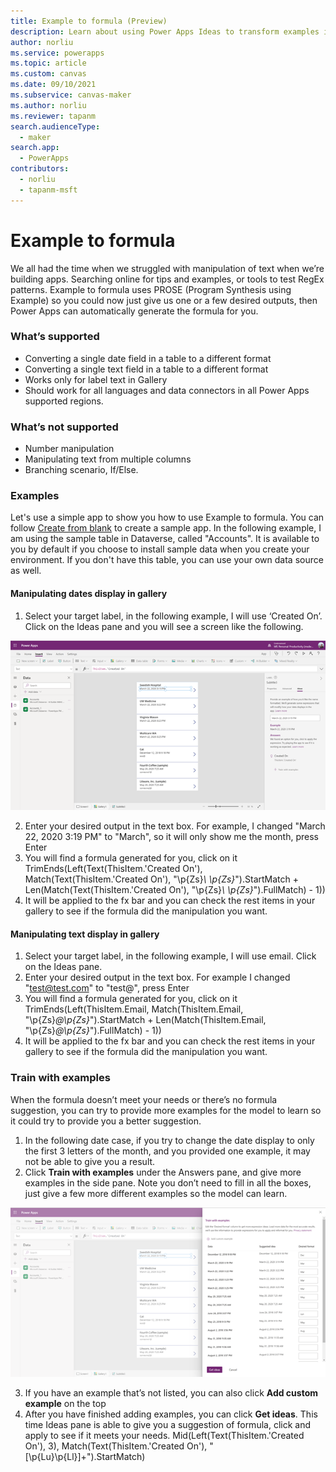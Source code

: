 ```yaml
---
title: Example to formula (Preview)
description: Learn about using Power Apps Ideas to transform examples into Power Fx formulas.
author: norliu
ms.service: powerapps
ms.topic: article
ms.custom: canvas
ms.date: 09/10/2021
ms.subservice: canvas-maker
ms.author: norliu
ms.reviewer: tapanm
search.audienceType: 
  - maker
search.app: 
  - PowerApps
contributors:
  - norliu
  - tapanm-msft
---
```


# Example to formula

We all had the time when we struggled with manipulation of text when we’re building apps. Searching online for tips and examples, or tools to test RegEx patterns. Example to formula uses PROSE (Program Synthesis using Example) so you could now just give us one or a few desired outputs, then Power Apps can automatically generate the formula for you. 

### What’s supported 

- Converting a single date field in a table to a different format 
- Converting a single text field in a table to a different format 
- Works only for label text in Gallery 
- Should work for all languages and data connectors in all Power Apps supported regions.

### What’s not supported 
- Number manipulation 
- Manipulating text from multiple columns 
- Branching scenario, If/Else. 

### Examples
Let's use a simple app to show you how to use Example to formula. You can follow [Create from blank](data-platform-create-app-scratch) to create a sample app. In the following example, I am using the sample table in Dataverse, called "Accounts". It is available to you by default if you choose to install sample data when you create your environment. If you don't have this table, you can use your own data source as well.

#### Manipulating dates display in gallery
1. Select your target label, in the following example, I will use ‘Created On’. Click on the Ideas pane and you will see a screen like the following. 

![Power Apps Ideas demo.](media/power-apps-ideas/PROSE-entrypoint.png "Find example to formula in Ideas pane")

2. Enter your desired output in the text box. For example, I changed "March 22, 2020 3:19 PM" to "March", so it will only show me the month, press Enter 
3. You will find a formula generated for you, click on it  
TrimEnds(Left(Text(ThisItem.'Created On'), Match(Text(ThisItem.'Created On'), "\p{Zs}*\ \p{Zs}*").StartMatch + Len(Match(Text(ThisItem.'Created On'), "\p{Zs}*\ \p{Zs}*").FullMatch) - 1)) 
4. It will be applied to the fx bar and you can check the rest items in your gallery to see if the formula did the manipulation you want. 

#### Manipulating text display in gallery
1. Select your target label, in the following example, I will use email. Click on the Ideas pane.
2. Enter your desired output in the text box. For example I changed "test@test.com" to "test@", press Enter 
3. You will find a formula generated for you, click on it 
TrimEnds(Left(ThisItem.Email, Match(ThisItem.Email, "\p{Zs}*@\p{Zs}*").StartMatch + Len(Match(ThisItem.Email, "\p{Zs}*@\p{Zs}*").FullMatch) - 1)) 
4. It will be applied to the fx bar and you can check the rest items in your gallery to see if the formula did the manipulation you want. 

### Train with examples
When the formula doesn’t meet your needs or there’s no formula suggestion, you can try to provide more examples for the model to learn so it could try to provide you a better suggestion. 

1. In the following date case, if you try to change the date display to only the first 3 letters of the month, and you provided one example, it may not be able to give you a result. 
2. Click **Train with examples** under the Answers pane, and give more examples in the side pane. Note you don’t need to fill in all the boxes, just give a few more different examples so the model can learn. 

![Train with examples](media/power-apps-ideas/Train-with-examples.png "Provide more examples for Ideas to learn")

3. If you have an example that’s not listed, you can also click **Add custom example** on the top 
4. After you have finished adding examples, you can click **Get ideas**. This time Ideas pane is able to give you a suggestion of formula, click and apply to see if it meets your needs. 
Mid(Left(Text(ThisItem.'Created On'), 3), Match(Text(ThisItem.'Created On'), "[\p{Lu}\p{Ll}]+").StartMatch) 
